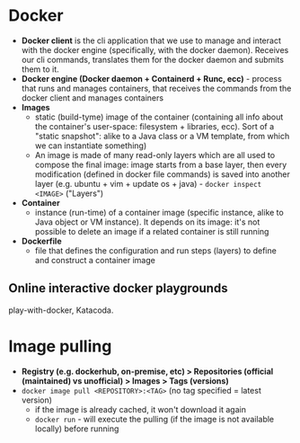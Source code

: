 # Docker

* __Docker client__ is the cli application that we use to manage and interact with the docker engine (specifically, with the docker daemon). Receives our cli commands, translates them for the docker daemon and submits them to it. 
* __Docker engine (Docker daemon + Containerd + Runc, ecc)__ - process that runs and manages containers, that receives the commands from the docker client and manages containers
* __Images__
    * static (build-tyme) image of the container (containing all info about the container's user-space: filesystem + libraries, ecc). Sort of a "static snapshot": alike to a Java class or a VM template, from which we can instantiate something)
    * An image is made of many read-only layers which are all used to compose the final image: image starts from a base layer, then every modification (defined in docker file commands) is saved into another layer (e.g. ubuntu + vim + update os + java) - `docker inspect <IMAGE>` ("Layers") 
* __Container__ 
    * instance (run-time) of a container image (specific instance, alike to Java object or VM instance). It depends on its image: it's not possible to delete an image if a related container is still running
* __Dockerfile__
    * file that defines the configuration and run steps (layers) to define and construct a container image

## Online interactive docker playgrounds

play-with-docker, Katacoda. 

# Image pulling

* __Registry (e.g. dockerhub, on-premise, etc) > Repositories (official (maintained) vs unofficial) > Images > Tags (versions)__ 
* `docker image pull <REPOSITORY>:<TAG>` (no tag specified = latest version)
    * if the image is already cached, it won't download it again
    * `docker run` - will execute the pulling (if the image is not available locally) before running